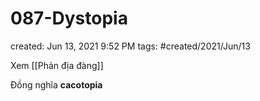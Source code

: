 # 087-Dystopia

created: Jun 13, 2021 9:52 PM
tags: #created/2021/Jun/13

Xem [[Phản địa đàng]] 

Đồng nghĩa **cacotopia**